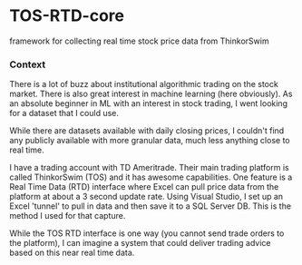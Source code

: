 # TOS-RTD-core
framework for collecting real time stock price data from ThinkorSwim

### Context

There is a lot of buzz about institutional algorithmic trading on the stock market. There is also great interest in machine learning (here obviously). As an absolute beginner in ML with an interest in stock trading, I went looking for a dataset that I could use. 

While there are datasets available with daily closing prices, I couldn't find any publicly available with more granular data, much less anything close to real time.

I have a trading account with TD Ameritrade. Their main trading platform is called ThinkorSwim (TOS) and it has awesome capabilities. One feature is a Real Time Data (RTD) interface where Excel can pull price data from the platform at about a 3 second update rate. Using Visual Studio, I set up an Excel 'tunnel' to pull in data and then save it to a SQL Server DB. This is the method I used for that capture.

While the TOS RTD interface is one way (you cannot send trade orders to the platform), I can imagine a system that could deliver trading advice based on this near real time data.


